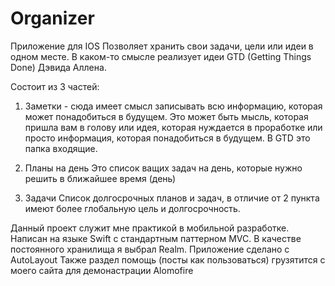 # Organizer

Приложение для IOS 
Позволяет хранить свои задачи, цели или идеи в одном месте. 
В каком-то смысле реализует идеи GTD (Getting Things Done) Дэвида Аллена. 

Состоит из 3 частей:

1. Заметки - сюда имеет смысл записывать всю информацию, которая может понадобиться в будущем. 
  Это может быть мысль, которая пришла вам в голову или идея, которая нуждается в проработке или просто информация, которая понадобиться в будущем. 
  В GTD это папка входящие.

2. Планы на день
   Это список ващих задач на день, которые нужно решить в ближайшее время (день)

3. Задачи
   Список долгосрочных планов и задач, в отличие от 2 пункта имеют более глобальную цель и долгосрочность. 

Данный проект служит мне практикой в мобильной разработке. 
Написан на языке Swift с стандартным паттерном MVC.
В качестве постоянного хранилища я выбрал Realm.
Приложение сделано с AutoLayout
Также раздел помощь (посты как пользоваться) грузятится с моего сайта для демонастрации Alomofire
